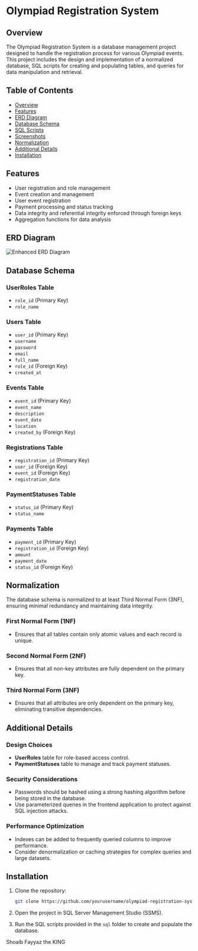 # Olympiad Registration System

## Overview

The Olympiad Registration System is a database management project designed to handle the registration process for various Olympiad events. This project includes the design and implementation of a normalized database, SQL scripts for creating and populating tables, and queries for data manipulation and retrieval.

## Table of Contents

- [Overview](#overview)
- [Features](#features)
- [ERD Diagram](#erd-diagram)
- [Database Schema](#database-schema)
- [SQL Scripts](#sql-scripts)
- [Screenshots](#screenshots)
- [Normalization](#normalization)
- [Additional Details](#additional-details)
- [Installation](#installation)
  
## Features

- User registration and role management
- Event creation and management
- User event registration
- Payment processing and status tracking
- Data integrity and referential integrity enforced through foreign keys
- Aggregation functions for data analysis

## ERD Diagram

![Enhanced ERD Diagram](path/to/your/enhanced-erd-diagram.png)

## Database Schema

### UserRoles Table
- `role_id` (Primary Key)
- `role_name`

### Users Table
- `user_id` (Primary Key)
- `username`
- `password`
- `email`
- `full_name`
- `role_id` (Foreign Key)
- `created_at`

### Events Table
- `event_id` (Primary Key)
- `event_name`
- `description`
- `event_date`
- `location`
- `created_by` (Foreign Key)

### Registrations Table
- `registration_id` (Primary Key)
- `user_id` (Foreign Key)
- `event_id` (Foreign Key)
- `registration_date`

### PaymentStatuses Table
- `status_id` (Primary Key)
- `status_name`

### Payments Table
- `payment_id` (Primary Key)
- `registration_id` (Foreign Key)
- `amount`
- `payment_date`
- `status_id` (Foreign Key)


## Normalization

The database schema is normalized to at least Third Normal Form (3NF), ensuring minimal redundancy and maintaining data integrity.

### First Normal Form (1NF)
- Ensures that all tables contain only atomic values and each record is unique.

### Second Normal Form (2NF)
- Ensures that all non-key attributes are fully dependent on the primary key.

### Third Normal Form (3NF)
- Ensures that all attributes are only dependent on the primary key, eliminating transitive dependencies.

## Additional Details

### Design Choices
- **UserRoles** table for role-based access control.
- **PaymentStatuses** table to manage and track payment statuses.

### Security Considerations
- Passwords should be hashed using a strong hashing algorithm before being stored in the database.
- Use parameterized queries in the frontend application to protect against SQL injection attacks.

### Performance Optimization
- Indexes can be added to frequently queried columns to improve performance.
- Consider denormalization or caching strategies for complex queries and large datasets.

## Installation

1. Clone the repository:
    ```sh
    git clone https://github.com/yourusername/olympiad-registration-system.git
    ```

2. Open the project in SQL Server Management Studio (SSMS).

3. Run the SQL scripts provided in the `sql` folder to create and populate the database.


Shoaib Fayyaz the KING
